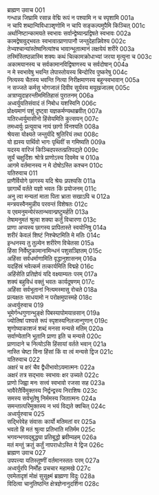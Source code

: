 ब्राह्मण उवाच	001  
गन्धान्न जिघ्रामि रसान्न वेद्मि रूपं न पश्यामि न च स्पृशामि	001a  
न चापि शब्दान्विविधाञ्शृणोमि न चापि सङ्कल्पमुपैमि किञ्चित्	001c  
अर्थानिष्टान्कामयते स्वभावः सर्वान्द्वेष्यान्प्रद्विषते स्वभावः	002a  
कामद्वेषावुद्भवतः स्वभावात्प्राणापानौ जन्तुदेहान्निवेश्य	002c  
तेभ्यश्चान्यांस्तेष्वनित्यांश्च भावान्भूतात्मानं लक्षयेयं शरीरे	003a  
तस्मिंस्तिष्ठन्नास्मि शक्यः कथं चित्कामक्रोधाभ्यां जरया मृत्युना च	003c  
अकामयानस्य च सर्वकामानविद्विषाणस्य च सर्वदोषान्	004a  
न मे स्वभावेषु भवन्ति लेपास्तोयस्य बिन्दोरिव पुष्करेषु	004c  
नित्यस्य चैतस्य भवन्ति नित्या निरीक्षमाणस्य बहून्स्वभावान्	005a  
न सज्जते कर्मसु भोगजालं दिवीव सूर्यस्य मयूखजालम्	005c  
अत्राप्युदाहरन्तीममितिहासं पुरातनम्	006a  
अध्वर्युयतिसंवादं तं निबोध यशस्विनि	006c  
प्रोक्ष्यमाणं पशुं दृष्ट्वा यज्ञकर्मण्यथाब्रवीत्	007a  
यतिरध्वर्युमासीनो हिंसेयमिति कुत्सयन्	007c  
तमध्वर्युः प्रत्युवाच नायं छागो विनश्यति	008a  
श्रेयसा योक्ष्यते जन्तुर्यदि श्रुतिरियं तथा	008c  
यो ह्यस्य पार्थिवो भागः पृथिवीं स गमिष्यति	009a  
यदस्य वारिजं किञ्चिदपस्तत्प्रतिपद्यते	009c  
सूर्यं चक्षुर्दिशः श्रोत्रे प्राणोऽस्य दिवमेव च	010a  
आगमे वर्तमानस्य न मे दोषोऽस्ति कश्चन	010c  
यतिरुवाच	011  
प्राणैर्वियोगे छागस्य यदि श्रेयः प्रपश्यसि	011a  
छागार्थे वर्तते यज्ञो भवतः किं प्रयोजनम्	011c  
अनु त्वा मन्यतां माता पिता भ्राता सखाऽपि च	012a  
मन्त्रयस्वैनमुन्नीय परवन्तं विशेषतः	012c  
य एवमनुमन्येरंस्तान्भवान्प्रष्टुमर्हति	013a  
तेषामनुमतं श्रुत्वा शक्या कर्तुं विचारणा	013c  
प्राणा अप्यस्य छागस्य प्रापितास्ते स्वयोनिषु	014a  
शरीरं केवलं शिष्टं निश्चेष्टमिति मे मतिः	014c  
इन्धनस्य तु तुल्येन शरीरेण विचेतसा	015a  
हिंसा निर्वेष्टुकामानामिन्धनं पशुसञ्ज्ञितम्	015c  
अहिंसा सर्वधर्माणामिति वृद्धानुशासनम्	016a  
यदहिंस्रं भवेत्कर्म तत्कार्यमिति विद्महे	016c  
अहिंसेति प्रतिज्ञेयं यदि वक्ष्याम्यतः परम्	017a  
शक्यं बहुविधं वक्तुं भवतः कार्यदूषणम्	017c  
अहिंसा सर्वभूतानां नित्यमस्मासु रोचते	018a  
प्रत्यक्षतः साधयामो न परोक्षमुपास्महे	018c  
अध्वर्युरुवाच	019  
भूमेर्गन्धगुणान्भुङ्क्षे पिबस्यापोमयान्रसान्	019a  
ज्योतिषां पश्यसे रूपं स्पृशस्यनिलजान्गुणान्	019c  
शृणोष्याकाशजं शब्दं मनसा मन्यसे मतिम्	020a  
सर्वाण्येतानि भूतानि प्राणा इति च मन्यसे	020c  
प्राणादाने च नित्योऽसि हिंसायां वर्तते भवान्	021a  
नास्ति चेष्टा विना हिंसां किं वा त्वं मन्यसे द्विज	021c  
यतिरुवाच	022  
अक्षरं च क्षरं चैव द्वैधीभावोऽयमात्मनः	022a  
अक्षरं तत्र सद्भावः स्वभावः क्षर उच्यते	022c  
प्राणो जिह्वा मनः सत्त्वं स्वभावो रजसा सह	023a  
भावैरेतैर्विमुक्तस्य निर्द्वन्द्वस्य निराशिषः	023c  
समस्य सर्वभूतेषु निर्ममस्य जितात्मनः	024a  
समन्तात्परिमुक्तस्य न भयं विद्यते क्वचित्	024c  
अध्वर्युरुवाच	025  
सद्भिरेवेह संवासः कार्यो मतिमतां वर	025a  
भवतो हि मतं श्रुत्वा प्रतिभाति मतिर्मम	025c  
भगवन्भगवद्बुद्ध्या प्रतिबुद्धो ब्रवीम्यहम्	026a  
मतं मन्तुं क्रतुं कर्तुं नापराधोऽस्ति मे द्विज	026c  
ब्राह्मण उवाच	027  
उपपत्त्या यतिस्तूष्णीं वर्तमानस्ततः परम्	027a  
अध्वर्युरपि निर्मोहः प्रचचार महामखे	027c  
एवमेतादृशं मोक्षं सुसूक्ष्मं ब्राह्मणा विदुः	028a  
विदित्वा चानुतिष्ठन्ति क्षेत्रज्ञेनानुदर्शिना	028c  
